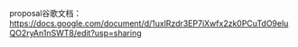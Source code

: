 proposal谷歌文档：https://docs.google.com/document/d/1uxlRzdr3EP7iXwfx2zk0PCuTdO9eluQO2ryAn1nSWT8/edit?usp=sharing